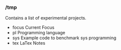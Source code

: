 ### /tmp

Contains a list of experimental projects.

- focus  Current Focus
- pl     Programming language
- sys    Example code to benchmark sys programming
- tex    LaTex Notes

